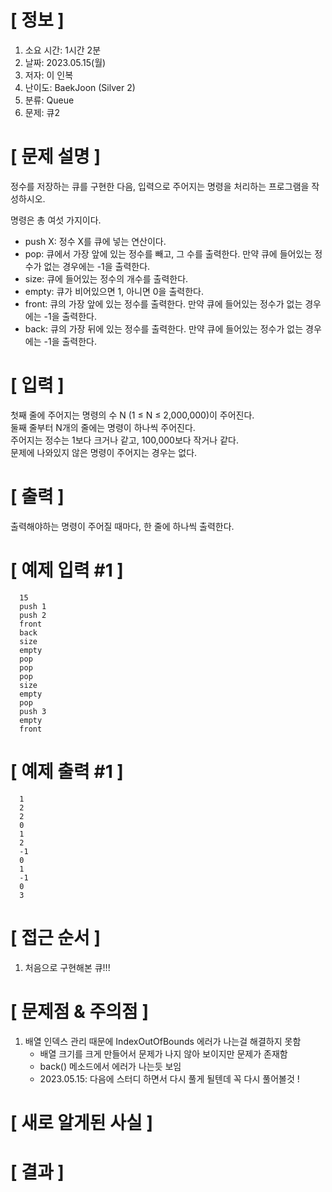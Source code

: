 # **[ 정보 ]**
1. 소요 시간: 1시간 2분
2. 날짜: 2023.05.15(월)
3. 저자: 이 인복
4. 난이도: BaekJoon (Silver 2)
5. 분류: Queue
6. 문제: 큐2

# **[ 문제 설명 ]**

정수를 저장하는 큐를 구현한 다음, 입력으로 주어지는 명령을 처리하는 프로그램을 작성하시오.

명령은 총 여섯 가지이다.

- push X: 정수 X를 큐에 넣는 연산이다.
- pop: 큐에서 가장 앞에 있는 정수를 빼고, 그 수를 출력한다. 만약 큐에 들어있는 정수가 없는 경우에는 -1을 출력한다.
- size: 큐에 들어있는 정수의 개수를 출력한다. 
- empty: 큐가 비어있으면 1, 아니면 0을 출력한다.
- front: 큐의 가장 앞에 있는 정수를 출력한다. 만약 큐에 들어있는 정수가 없는 경우에는 -1을 출력한다.
- back: 큐의 가장 뒤에 있는 정수를 출력한다. 만약 큐에 들어있는 정수가 없는 경우에는 -1을 출력한다.

# **[ 입력 ]**
첫째 줄에 주어지는 명령의 수 N (1 ≤ N ≤ 2,000,000)이 주어진다.  
둘째 줄부터 N개의 줄에는 명령이 하나씩 주어진다.  
주어지는 정수는 1보다 크거나 같고, 100,000보다 작거나 같다.   
문제에 나와있지 않은 명령이 주어지는 경우는 없다.

# **[ 출력 ]**
출력해야하는 명령이 주어질 때마다, 한 줄에 하나씩 출력한다.

# **[ 예제 입력 #1 ]**
      15
      push 1
      push 2
      front
      back
      size
      empty
      pop
      pop
      pop
      size
      empty
      pop
      push 3
      empty
      front

# **[ 예제 출력 #1 ]**
      1
      2
      2
      0
      1
      2
      -1
      0
      1
      -1
      0
      3

# **[ 접근 순서 ]**
1. 처음으로 구현해본 큐!!!

# **[ 문제점 & 주의점 ]**
1. 배열 인덱스 관리 때문에 IndexOutOfBounds 에러가 나는걸 해결하지 못함
   - 배열 크기를 크게 만들어서 문제가 나지 않아 보이지만 문제가 존재함
   - back() 메소드에서 에러가 나는듯 보임
   - 2023.05.15: 다음에 스터디 하면서 다시 풀게 될텐데 꼭 다시 풀어볼것 !

# **[ 새로 알게된 사실 ]**

# **[ 결과 ]**